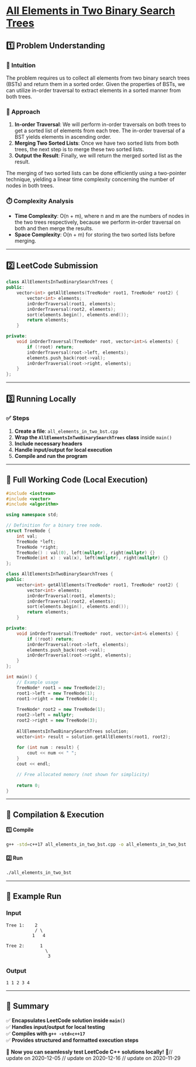 # **[All Elements in Two Binary Search Trees](https://leetcode.com/problems/all-elements-in-two-binary-search-trees/description/)**  

## **1️⃣ Problem Understanding**  
### **📌 Intuition**  
The problem requires us to collect all elements from two binary search trees (BSTs) and return them in a sorted order. Given the properties of BSTs, we can utilize in-order traversal to extract elements in a sorted manner from both trees. 

### **🚀 Approach**  
1. **In-order Traversal**: We will perform in-order traversals on both trees to get a sorted list of elements from each tree. The in-order traversal of a BST yields elements in ascending order.
2. **Merging Two Sorted Lists**: Once we have two sorted lists from both trees, the next step is to merge these two sorted lists.
3. **Output the Result**: Finally, we will return the merged sorted list as the result.

The merging of two sorted lists can be done efficiently using a two-pointer technique, yielding a linear time complexity concerning the number of nodes in both trees.

### **⏱️ Complexity Analysis**  
- **Time Complexity**: O(n + m), where n and m are the numbers of nodes in the two trees respectively, because we perform in-order traversal on both and then merge the results.
- **Space Complexity**: O(n + m) for storing the two sorted lists before merging.


---  

## **2️⃣ LeetCode Submission**  
```cpp
class AllElementsInTwoBinarySearchTrees {
public:
    vector<int> getAllElements(TreeNode* root1, TreeNode* root2) {
        vector<int> elements;
        inOrderTraversal(root1, elements);
        inOrderTraversal(root2, elements);
        sort(elements.begin(), elements.end());
        return elements;
    }

private:
    void inOrderTraversal(TreeNode* root, vector<int>& elements) {
        if (!root) return;
        inOrderTraversal(root->left, elements);
        elements.push_back(root->val);
        inOrderTraversal(root->right, elements);
    }
};
```  

---  

## **3️⃣ Running Locally**  
### **✅ Steps**  
1. **Create a file**: `all_elements_in_two_bst.cpp`  
2. **Wrap the `AllElementsInTwoBinarySearchTrees` class** inside `main()`  
3. **Include necessary headers**  
4. **Handle input/output for local execution**  
5. **Compile and run the program**  

---  

## **📝 Full Working Code (Local Execution)**  
```cpp
#include <iostream>
#include <vector>
#include <algorithm>

using namespace std;

// Definition for a binary tree node.
struct TreeNode {
    int val;
    TreeNode *left;
    TreeNode *right;
    TreeNode() : val(0), left(nullptr), right(nullptr) {}
    TreeNode(int x) : val(x), left(nullptr), right(nullptr) {}
};

class AllElementsInTwoBinarySearchTrees {
public:
    vector<int> getAllElements(TreeNode* root1, TreeNode* root2) {
        vector<int> elements;
        inOrderTraversal(root1, elements);
        inOrderTraversal(root2, elements);
        sort(elements.begin(), elements.end());
        return elements;
    }

private:
    void inOrderTraversal(TreeNode* root, vector<int>& elements) {
        if (!root) return;
        inOrderTraversal(root->left, elements);
        elements.push_back(root->val);
        inOrderTraversal(root->right, elements);
    }
};

int main() {
    // Example usage
    TreeNode* root1 = new TreeNode(2);
    root1->left = new TreeNode(1);
    root1->right = new TreeNode(4);
    
    TreeNode* root2 = new TreeNode(1);
    root2->left = nullptr;
    root2->right = new TreeNode(3);
    
    AllElementsInTwoBinarySearchTrees solution;
    vector<int> result = solution.getAllElements(root1, root2);
    
    for (int num : result) {
        cout << num << " ";
    }
    cout << endl;

    // Free allocated memory (not shown for simplicity)
    
    return 0;
}
```  

---  

## **🔧 Compilation & Execution**  
#### **1️⃣ Compile**  
```bash
g++ -std=c++17 all_elements_in_two_bst.cpp -o all_elements_in_two_bst
```  

#### **2️⃣ Run**  
```bash
./all_elements_in_two_bst
```  

---  

## **🎯 Example Run**  
### **Input**  
```
Tree 1:    2
           / \
          1   4
          
Tree 2:      1
               \
                3
```  
### **Output**  
```
1 1 2 3 4 
```  

---  

## **📌 Summary**  
✅ **Encapsulates LeetCode solution inside `main()`**  
✅ **Handles input/output for local testing**  
✅ **Compiles with `g++ -std=c++17`**  
✅ **Provides structured and formatted execution steps**  

🚀 **Now you can seamlessly test LeetCode C++ solutions locally!** 🚀// update on 2020-12-05
// update on 2020-12-16
// update on 2020-11-29
